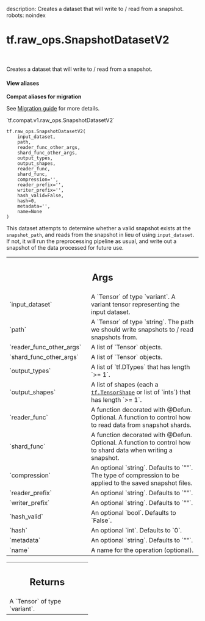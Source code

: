 description: Creates a dataset that will write to / read from a snapshot.
robots: noindex

# tf.raw_ops.SnapshotDatasetV2

<!-- Insert buttons and diff -->

<table class="tfo-notebook-buttons tfo-api nocontent" align="left">

</table>



Creates a dataset that will write to / read from a snapshot.

<section class="expandable">
  <h4 class="showalways">View aliases</h4>
  <p>
<b>Compat aliases for migration</b>
<p>See
<a href="https://www.tensorflow.org/guide/migrate">Migration guide</a> for
more details.</p>
<p>`tf.compat.v1.raw_ops.SnapshotDatasetV2`</p>
</p>
</section>

<pre class="devsite-click-to-copy prettyprint lang-py tfo-signature-link">
<code>tf.raw_ops.SnapshotDatasetV2(
    input_dataset,
    path,
    reader_func_other_args,
    shard_func_other_args,
    output_types,
    output_shapes,
    reader_func,
    shard_func,
    compression=&#x27;&#x27;,
    reader_prefix=&#x27;&#x27;,
    writer_prefix=&#x27;&#x27;,
    hash_valid=False,
    hash=0,
    metadata=&#x27;&#x27;,
    name=None
)
</code></pre>



<!-- Placeholder for "Used in" -->

This dataset attempts to determine whether a valid snapshot exists at the
`snapshot_path`, and reads from the snapshot in lieu of using `input_dataset`.
If not, it will run the preprocessing pipeline as usual, and write out a
snapshot of the data processed for future use.

<!-- Tabular view -->
 <table class="responsive fixed orange">
<colgroup><col width="214px"><col></colgroup>
<tr><th colspan="2"><h2 class="add-link">Args</h2></th></tr>

<tr>
<td>
`input_dataset`
</td>
<td>
A `Tensor` of type `variant`.
A variant tensor representing the input dataset.
</td>
</tr><tr>
<td>
`path`
</td>
<td>
A `Tensor` of type `string`.
The path we should write snapshots to / read snapshots from.
</td>
</tr><tr>
<td>
`reader_func_other_args`
</td>
<td>
A list of `Tensor` objects.
</td>
</tr><tr>
<td>
`shard_func_other_args`
</td>
<td>
A list of `Tensor` objects.
</td>
</tr><tr>
<td>
`output_types`
</td>
<td>
A list of `tf.DTypes` that has length `>= 1`.
</td>
</tr><tr>
<td>
`output_shapes`
</td>
<td>
A list of shapes (each a <a href="../../tf/TensorShape.md"><code>tf.TensorShape</code></a> or list of `ints`) that has length `>= 1`.
</td>
</tr><tr>
<td>
`reader_func`
</td>
<td>
A function decorated with @Defun.
Optional. A function to control how to read data from snapshot shards.
</td>
</tr><tr>
<td>
`shard_func`
</td>
<td>
A function decorated with @Defun.
Optional. A function to control how to shard data when writing a snapshot.
</td>
</tr><tr>
<td>
`compression`
</td>
<td>
An optional `string`. Defaults to `""`.
The type of compression to be applied to the saved snapshot files.
</td>
</tr><tr>
<td>
`reader_prefix`
</td>
<td>
An optional `string`. Defaults to `""`.
</td>
</tr><tr>
<td>
`writer_prefix`
</td>
<td>
An optional `string`. Defaults to `""`.
</td>
</tr><tr>
<td>
`hash_valid`
</td>
<td>
An optional `bool`. Defaults to `False`.
</td>
</tr><tr>
<td>
`hash`
</td>
<td>
An optional `int`. Defaults to `0`.
</td>
</tr><tr>
<td>
`metadata`
</td>
<td>
An optional `string`. Defaults to `""`.
</td>
</tr><tr>
<td>
`name`
</td>
<td>
A name for the operation (optional).
</td>
</tr>
</table>



<!-- Tabular view -->
 <table class="responsive fixed orange">
<colgroup><col width="214px"><col></colgroup>
<tr><th colspan="2"><h2 class="add-link">Returns</h2></th></tr>
<tr class="alt">
<td colspan="2">
A `Tensor` of type `variant`.
</td>
</tr>

</table>

